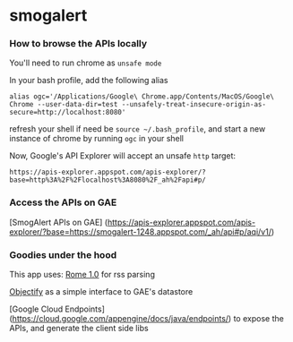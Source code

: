 # smogalert

### How to browse the APIs locally

You'll need to run chrome as `unsafe mode`

In your bash profile, add the following alias
```
alias ogc='/Applications/Google\ Chrome.app/Contents/MacOS/Google\ Chrome --user-data-dir=test --unsafely-treat-insecure-origin-as-secure=http://localhost:8080'
```
refresh your shell if need be `source ~/.bash_profile`, and start a new instance of chrome by running `ogc` in your shell

Now, Google's API Explorer will accept an unsafe `http` target:

```
https://apis-explorer.appspot.com/apis-explorer/?base=http%3A%2F%2Flocalhost%3A8080%2F_ah%2Fapi#p/
```

### Access the APIs on GAE

[SmogAlert APIs on GAE] (https://apis-explorer.appspot.com/apis-explorer/?base=https://smogalert-1248.appspot.com/_ah/api#p/aqi/v1/)

### Goodies under the hood

This app uses:
 [Rome 1.0](https://github.com/rometools/rome) for rss parsing

 [Objectify](https://github.com/objectify/objectify) as a simple interface to GAE's datastore

 [Google Cloud Endpoints] (https://cloud.google.com/appengine/docs/java/endpoints/) to expose the APIs, and generate the client side libs